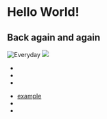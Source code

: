 <!DOCTYPE html>
<html lang="en">
<head>
  <meta charset="UTF-8">
  <meta name="viewport" content="width=device-width, initial-scale=1.0">
  <meta http-equiv="X-UA-Compatible" content="ie=edge">
  <title>Kyles Best Site</title>
</head>
<body>
  <h1>Hello World!</h1>
  <h2>Back again and again</h2>
  <img src="https://drive.google.com/open?id=0B49ZdIwG-YMObWpsNXZNc2I1YXc" alt="Everyday">
<img src="https://drive.google.com/uc?export=view&id=0B49ZdIwG-YMOZGsxYl9ZTUx1NGs" >
<ul>
  <li></li>
  <li></li>
  <li></li>
</ul>

<ul>
  <li><a href="example.html">example</a></li>
  <li><a href=""></a></li>
  <li><a href=""></a></li>
</ul>

</body>
</html>
